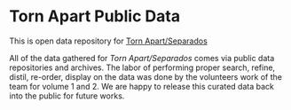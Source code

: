 # Torn Apart Public Data

This is open data repository for [Torn Apart/Separados](http://xpmethod.plaintext.in/torn-apart/)

All of the data gathered for *Torn Apart/Separados* comes via public data repositories and archives. The labor of performing proper search, refine, distil, re-order, display on the data was done by the volunteers work of the team for volume 1 and 2. We are happy to release this curated data back into the public for future works. 



